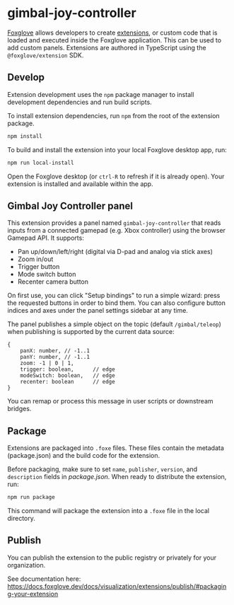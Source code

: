 # gimbal-joy-controller

[Foxglove](https://foxglove.dev) allows developers to create [extensions](https://docs.foxglove.dev/docs/visualization/extensions/introduction), or custom code that is loaded and executed inside the Foxglove application. This can be used to add custom panels. Extensions are authored in TypeScript using the `@foxglove/extension` SDK.

## Develop

Extension development uses the `npm` package manager to install development dependencies and run build scripts.

To install extension dependencies, run `npm` from the root of the extension package.

```sh
npm install
```

To build and install the extension into your local Foxglove desktop app, run:

```sh
npm run local-install
```

Open the Foxglove desktop (or `ctrl-R` to refresh if it is already open). Your extension is installed and available within the app.

## Gimbal Joy Controller panel

This extension provides a panel named `gimbal-joy-controller` that reads inputs from a connected gamepad (e.g. Xbox controller) using the browser Gamepad API. It supports:

- Pan up/down/left/right (digital via D-pad and analog via stick axes)
- Zoom in/out
- Trigger button
- Mode switch button
- Recenter camera button

On first use, you can click "Setup bindings" to run a simple wizard: press the requested buttons in order to bind them. You can also configure button indices and axes under the panel settings sidebar at any time.

The panel publishes a simple object on the topic (default `/gimbal/teleop`) when publishing is supported by the current data source:

```
{
	panX: number, // -1..1
	panY: number, // -1..1
	zoom: -1 | 0 | 1,
	trigger: boolean,      // edge
	modeSwitch: boolean,   // edge
	recenter: boolean      // edge
}
```

You can remap or process this message in user scripts or downstream bridges.

## Package

Extensions are packaged into `.foxe` files. These files contain the metadata (package.json) and the build code for the extension.

Before packaging, make sure to set `name`, `publisher`, `version`, and `description` fields in _package.json_. When ready to distribute the extension, run:

```sh
npm run package
```

This command will package the extension into a `.foxe` file in the local directory.

## Publish

You can publish the extension to the public registry or privately for your organization.

See documentation here: https://docs.foxglove.dev/docs/visualization/extensions/publish/#packaging-your-extension
